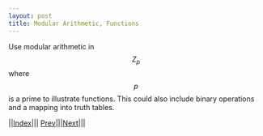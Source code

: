 ```yaml
---
layout: post
title: Modular Arithmetic, Functions
---
```



Use modular arithmetic in $$Z_{p}$$ where $$p$$ is a prime to illustrate functions.  This could also include binary operations and a mapping into truth tables.


||[Index](../../../)||| [Prev](../classification)|||[Next](../../counting-methods)|||